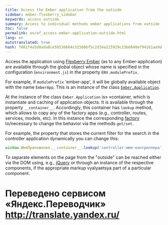 ```yaml
--- 
title: Access the Ember application from the outside 
sidebar: ember-flexberry_sidebar 
keywords: access outside 
summary: Access to individual methods ember applications from outside 
toc: false 
permalink: en/ef_access-ember-application-outside.html 
lang: en 
autotranslated: true 
hash: 7081f4a5d8ada8ce5b536664c31560bf5c2d34a225929c15b6640ef94161aa9d 
--- 
```


Access the application using [Flexberry Ember](ef_landing_page.html) (as to any Ember-application) are available through the global object whose name is specified in the configuration (`environment.js`) in the property `ENV.modulePrefix`. 

For example, if `modulePrefix` 'ember-app', it will be globally available object with the name `EmberApp`. This is an instance of the class [`Ember.Application`](https://emberjs.com/api/ember/2.4/classes/Ember.Application). 

At the instance of the class `Ember.Application` is» «container, which is instantiate and caching of application objects. It is available through the property `__container__`. Accordingly, this container has `lookup` method, which allows to copy any of the factory apps (e.g., controller, routes, services, models, etc). In this instance the corresponding [factory](https://guides.emberjs.com/v2.4.0/applications/dependency-injection/) to/necessary to change the behavior via the methods `get/set`. 

For example, the property that stores the current filter for the search in the controller application dynamically you can change this: 

```javascript
window.ИмяПриложения.__container__.lookup('controller:имя-контроллера').set('filter', 'значение');
``` 

To separate elements on the page from the "outside" can be reached either via the DOM using, e.g., [jQuery](https://jquery.com/) or through an instance of the respective components, if the appropriate markup vyalyaetsya part of a particular component. 



 # Переведено сервисом «Яндекс.Переводчик» http://translate.yandex.ru/